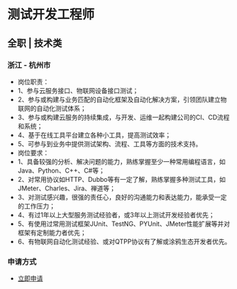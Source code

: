 
# 测试开发工程师
## 全职  |  技术类
### 浙江 - 杭州市

- 岗位职责：
- 1、参与云服务接口、物联网设备接口测试；
- 2、参与或构建与业务匹配的自动化框架及自动化解决方案，引领团队建立物联网的自动化测试体系；
- 3、参与或构建云服务的持续集成，与开发、运维一起构建公司的CI、CD流程和系统；
- 4、基于在线工具平台建立各种小工具，提高测试效率；
- 5、可参与到业务中提供测试架构、流程、工具等方面的技术支持。
- 岗位要求：
- 1、具备较强的分析、解决问题的能力，熟练掌握至少一种常用编程语言，如Java、Python、C++、C#等；
- 2、对常用协议如HTTP、Dubbo等有一定了解，熟练掌握多种测试工具，如JMeter、Charles、Jira、禅道等；
- 3、对测试感兴趣，很强的责任心，良好的沟通能力和表达能力，能承受一定的工作压力；
- 4、有过1年以上大型服务测试经验者，或3年以上测试开发经验者优先；
- 5、有使用过常用测试框架JUnit、TestNG、PYUnit、JMeter性能扩展等并对框架有定制能力者优先；
- 6、有物联网自动化测试经验、或对QTPP协议有了解或涂鸦生态开发者优先。
### 申请方式
- <a href="mailto:hr@tuya.com" title=yourName-测试开发工程师>立即申请</a>